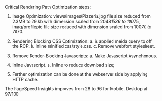 Critical Rendering Path Optimization steps:
1. Image Optimization:
   views/images/Pizzeria.jpg file size reduced from 2.3MB to 29.kb with dimension scaled from 2048*1536 to 100*75,
   imag/profilepic file size reduced with dimension scaled from 100*70 to 70*70.

2. Rendering Blocking CSS Optimization:
   a. <link href="print.css"    rel="stylesheet" media="print"> is applied meida query to off the RCP.
   b. Inline minified css/style.css.
   c. Remove webfont stylesheet.

3. Remove Render-Blocking Javascripts:
   a. Make Javascript Asynchonous.
      <script async src="http://www.google-analytics.com/analytics.js"></script>
4. Inline Javascript.
    a. Inline <script src="js/performatters.js"></script> to reduce download size;
5. Further optimization can be done at the webserver side by applying HTTP cache.

The PageSpeed Insights improves from 28 to 96 for Mobile. Desktop at 97/100